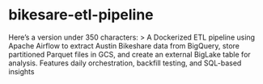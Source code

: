 # bikesare-etl-pipeline
Here’s a version under 350 characters:  > A Dockerized ETL pipeline using Apache Airflow to extract Austin Bikeshare data from BigQuery, store partitioned Parquet files in GCS, and create an external BigLake table for analysis. Features daily orchestration, backfill testing, and SQL-based insights
